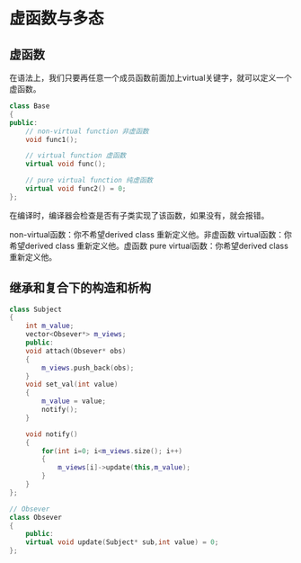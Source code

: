 # 虚函数与多态

## 虚函数

在语法上，我们只要再任意一个成员函数前面加上virtual关键字，就可以定义一个虚函数。
    
``` .cpp
class Base
{
public:
    // non-virtual function 非虚函数
    void func1();

    // virtual function 虚函数
    virtual void func();

    // pure virtual function 纯虚函数
    virtual void func2() = 0;
};

``` 

在编译时，编译器会检查是否有子类实现了该函数，如果没有，就会报错。

non-virtual函数：你不希望derived class 重新定义他。非虚函数
virtual函数：你希望derived class 重新定义他。虚函数
pure virtual函数：你希望derived class 重新定义他。

## 继承和复合下的构造和析构

```.cpp
class Subject
{
    int m_value;
    vector<Obsever*> m_views;
    public:
    void attach(Obsever* obs)
    {
        m_views.push_back(obs);
    }
    void set_val(int value)
    {
        m_value = value;
        notify();
    }

    void notify()
    {
        for(int i=0; i<m_views.size(); i++)
        {
            m_views[i]->update(this,m_value);
        }
    }
};
```

``` .cpp
// Obsever
class Obsever
{
    public:
    virtual void update(Subject* sub,int value) = 0;
};

```

